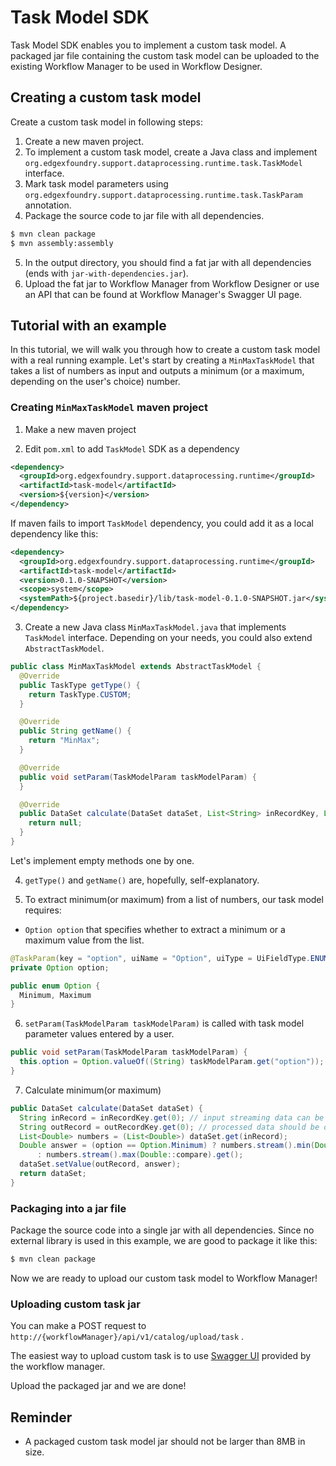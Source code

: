 Task Model SDK
================================

Task Model SDK enables you to implement a custom task model. 
A packaged jar file containing the custom task model can be uploaded to the existing Workflow Manager to be used in Workflow Designer.


## Creating a custom task model ##
Create a custom task model in following steps:
  1. Create a new maven project.
  2. To implement a custom task model, create a Java class and implement `org.edgexfoundry.support.dataprocessing.runtime.task.TaskModel` interface.
  3. Mark task model parameters using `org.edgexfoundry.support.dataprocessing.runtime.task.TaskParam` annotation.
  4. Package the source code to jar file with all dependencies.
  ```bash
  $ mvn clean package
  $ mvn assembly:assembly
  ```
  5. In the output directory, you should find a fat jar with all dependencies (ends with `jar-with-dependencies.jar`).
  6. Upload the fat jar to Workflow Manager from Workflow Designer or use an API that can be found at Workflow Manager's Swagger UI page.

## Tutorial with an example ##
In this tutorial, we will walk you through how to create a custom task model with a real running example.
Let's start by creating a `MinMaxTaskModel` that takes a list of numbers as input and outputs a minimum (or a maximum, depending on the user's choice) number.

### Creating `MinMaxTaskModel` maven project ####
1. Make a new maven project 

2. Edit `pom.xml` to add `TaskModel` SDK as a dependency
```xml
<dependency>
  <groupId>org.edgexfoundry.support.dataprocessing.runtime</groupId>
  <artifactId>task-model</artifactId>
  <version>${version}</version>
</dependency>
```
If maven fails to import `TaskModel` dependency, you could add it as a local dependency like this:
```xml
<dependency>
  <groupId>org.edgexfoundry.support.dataprocessing.runtime</groupId>
  <artifactId>task-model</artifactId>
  <version>0.1.0-SNAPSHOT</version>
  <scope>system</scope>
  <systemPath>${project.basedir}/lib/task-model-0.1.0-SNAPSHOT.jar</systemPath>
</dependency>
```

3. Create a new Java class `MinMaxTaskModel.java` that implements `TaskModel` interface.
Depending on your needs, you could also extend `AbstractTaskModel`.
```java
public class MinMaxTaskModel extends AbstractTaskModel { 
  @Override
  public TaskType getType() {
    return TaskType.CUSTOM;
  }

  @Override
  public String getName() {
    return "MinMax";
  }

  @Override
  public void setParam(TaskModelParam taskModelParam) {
  }

  @Override
  public DataSet calculate(DataSet dataSet, List<String> inRecordKey, List<String> outRecordKey) {
    return null;
  }
}
```
Let's implement empty methods one by one.

4. `getType()` and `getName()` are, hopefully, self-explanatory.

5. To extract minimum(or maximum) from a list of numbers, our task model requires:
  - `Option option` that specifies whether to extract a minimum or a maximum value from the list.  
```java
@TaskParam(key = "option", uiName = "Option", uiType = UiFieldType.ENUMSTRING)
private Option option;

public enum Option {
  Minimum, Maximum
}
```

6. `setParam(TaskModelParam taskModelParam)` is called with task model parameter values entered by a user.
```java
public void setParam(TaskModelParam taskModelParam) {
  this.option = Option.valueOf((String) taskModelParam.get("option"));
}
```

7. Calculate minimum(or maximum)
```java
public DataSet calculate(DataSet dataSet) {
  String inRecord = inRecordKey.get(0); // input streaming data can be accessed using in-record keys
  String outRecord = outRecordKey.get(0); // processed data should be output using out-record keys
  List<Double> numbers = (List<Double>) dataSet.get(inRecord);
  Double answer = (option == Option.Minimum) ? numbers.stream().min(Double::compare).get()
      : numbers.stream().max(Double::compare).get();
  dataSet.setValue(outRecord, answer);
  return dataSet;
}
```

### Packaging into a jar file ###
Package the source code into a single jar with all dependencies.
Since no external library is used in this example, we are good to package it like this:
```bash
$ mvn clean package
```

Now we are ready to upload our custom task model to Workflow Manager!

### Uploading custom task jar ###
You can make a POST request to `http://{workflowManager}/api/v1/catalog/upload/task` .

The easiest way to upload custom task is to use [Swagger UI](http://localhost:8082/swagger-ui.html#!/Task_Manager/uploadCustomTaskUsingPOST) provided by the workflow manager.

Upload the packaged jar and we are done!

## Reminder ##
 - A packaged custom task model jar should not be larger than 8MB in size.
